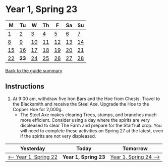 # Year 1, Spring 23

| M                          | Tu                        | W                         | Th                        | F                         | Sa                        | Su                        |
| -------------------------- | ------------------------- | ------------------------- | ------------------------- |-------------------------- | ------------------------- | ------------------------- |
| [1](year-1-spring-1.md)    | [2](year-1-spring-2.md)   | [3](year-1-spring-3.md)   | [4](year-1-spring-4.md)   | [5](year-1-spring-5.md)   | [6](year-1-spring-6.md)   | [7](year-1-spring-7.md)   |
| [8](year-1-spring-8.md)    | [9](year-1-spring-9.md)   | [10](year-1-spring-10.md) | [11](year-1-spring-11.md) | [12](year-1-spring-12.md) | [13](year-1-spring-13.md) | [14](year-1-spring-14.md) |
| [15](year-1-spring-15.md)  | [16](year-1-spring-16.md) | [17](year-1-spring-17.md) | [18](year-1-spring-18.md) | [19](year-1-spring-19.md) | [20](year-1-spring-20.md) | [21](year-1-spring-21.md) |
| [22](year-1-spring-22.md)  | **23**                    | [24](year-1-spring-24.md) | [25](year-1-spring-25.md) | [26](year-1-spring-26.md) | [27](year-1-spring-27.md) | [28](year-1-spring-28.md) |

[Back to the guide summary](readme.md)

## Instructions

1. At 9:00 am, withdraw five Iron Bars and the Hoe from Chests. Travel to the Blacksmith and receive the Steel Axe. Upgrade the Hoe to the Copper Hoe for 2,000g.
   - The Steel Axe makes clearing Trees, stumps, and branches much more efficient. Consider using a day where the spirits are very displeased to clear The Farm and prepare for the Starfruit crop. You will need to complete these activities on Spring 27 at the latest, even if the spirits are not very displeased.

| Yesterday                                   | Today                 | Tomorrow                                    |
| ------------------------------------------- | --------------------- | ------------------------------------------- |
| [⟵ Year 1, Spring 22](year-1-spring-22.md) | **Year 1, Spring 23** | [Year 1, Spring 24 ⟶](year-1-spring-24.md) |
